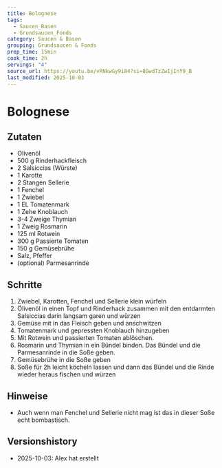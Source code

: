 ```yaml
---
title: Bolognese
tags:
  - Saucen_Basen
  - Grundsaucen_Fonds
category: Saucen & Basen
grouping: Grundsaucen & Fonds
prep_time: 15min
cook_time: 2h
servings: "4"
source_url: https://youtu.be/vRNkwGy9i84?si=8GwdTzZwIjInY9_B
last_modified: 2025-10-03
---
```

# Bolognese

## Zutaten
- Olivenöl
- 500 g Rinderhackfleisch
- 2 Salsiccias (Würste)
- 1 Karotte
- 2 Stangen Sellerie
- 1 Fenchel
- 1 Zwiebel
- 1 EL Tomatenmark
- 1 Zehe Knoblauch
- 3-4 Zweige Thymian
- 1 Zweig Rosmarin
- 125 ml Rotwein
- 300 g Passierte Tomaten
- 150 g Gemüsebrühe
- Salz, Pfeffer
- (optional) Parmesanrinde

## Schritte
1. Zwiebel, Karotten, Fenchel und Sellerie klein würfeln
2. Ölivenöl in einen Topf und Rinderhack zusammen mit den entdarmten Salsiccias darin langsam garen und würzen
3. Gemüse mit in das Fleisch geben und anschwitzen
4. Tomatenmark und gepressten Knoblauch hinzugeben
5. Mit Rotwein und passierten Tomaten ablöschen.
6. Rosmarin und Thymian in ein Bündel binden. Das Bündel und die Parmesanrinde in die Soße geben.
7. Gemüsebrühe in die Soße geben
8. Soße für 2h leicht köcheln lassen und dann das Bündel und die Rinde wieder heraus fischen und würzen

## Hinweise
- Auch wenn man Fenchel und Sellerie nicht mag ist das in dieser Soße echt bombastisch.

## Versionshistory
- 2025-10-03: Alex hat erstellt

  

<!-- Ende der Vorlage -->
<!-- MARKER FOR MAPPER SCRIPT -->
